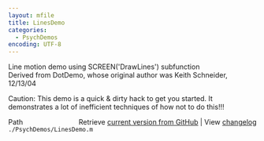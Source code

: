 ```yaml
---
layout: mfile
title: LinesDemo
categories:
  - PsychDemos
encoding: UTF-8
---
```


Line motion demo using SCREEN('DrawLines') subfunction  
Derived from DotDemo, whose original author was Keith Schneider, 12/13/04  

Caution: This demo is a quick & dirty hack to get you started. It  
demonstrates a lot of inefficient techniques of how not to do this!!!  


<div class="code_header" style="text-align:right;">
  <span style="float:left;">Path&nbsp;&nbsp;</span> <span class="counter">Retrieve <a href=
  "https://raw.github.com/Psychtoolbox-3/Psychtoolbox-3/beta/./PsychDemos/LinesDemo.m">current version from GitHub</a> | View <a href=
  "https://github.com/Psychtoolbox-3/Psychtoolbox-3/commits/beta/./PsychDemos/LinesDemo.m">changelog</a></span>
</div>
<div class="code">
  <code>./PsychDemos/LinesDemo.m</code>
</div>
